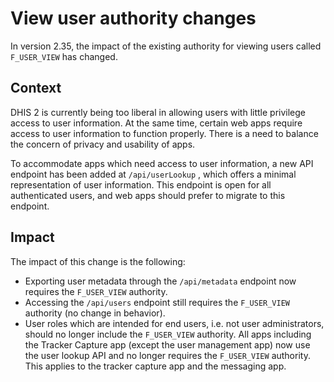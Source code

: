 # View user authority changes

In version 2.35, the impact of the existing authority for viewing users called `F_USER_VIEW` has changed.

## Context

DHIS 2 is currently being too liberal in allowing users with little privilege access to user information. At the same time, certain web apps require access to user information to function properly. There is a need to balance the concern of privacy and usability of apps.

To accommodate apps which need access to user information, a new API endpoint has been added at `/api/userLookup` , which offers a minimal representation of user information. This endpoint is open for all authenticated users, and web apps should prefer to migrate to this endpoint.

## Impact

The impact of this change is the following:

* Exporting user metadata through the `/api/metadata` endpoint now requires the `F_USER_VIEW` authority.
* Accessing the `/api/users` endpoint still requires the `F_USER_VIEW` authority (no change in behavior).
* User roles which are intended for end users, i.e. not user administrators, should no longer include the `F_USER_VIEW` authority. All apps including the Tracker Capture app (except the user management app) now use the user lookup API and no longer requires the `F_USER_VIEW` authority. This applies to the tracker capture app and the messaging app.
